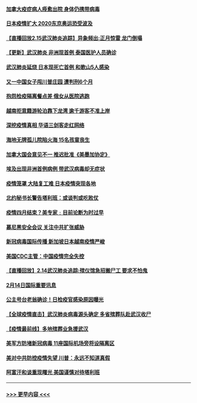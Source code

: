 #### [加拿大疫症病人痊愈出院 身体仍携带病毒](../pages/prog202/a102778061.md?t=02160033) 
#### [日本疫情扩大 2020东京奥运恐受波及](../pages/prog202/a102778049.md?t=02160033) 
#### [【直播回放2.15武汉肺炎追踪】异象频出:正月惊雷 龙门倒塌](../pages/prog202/a102777974.md?t=02160033) 
#### [【更新】武汉肺炎 非洲现首例 泰国医护人员确诊](../pages/prog202/a102770740.md?t=02160033) 
#### [武汉肺炎延烧 日本现死亡首例 和歌山5人感染](../pages/prog202/a102777815.md?t=02160033) 
#### [又一中国女子闯川普庄园 遭判刑6个月](../pages/prog202/a102777673.md?t=02160033) 
#### [抱怨检疫隔离餐点差 俄女从医院逃跑](../pages/prog202/a102777667.md?t=02160033) 
#### [越南拒意籍游轮泊靠下龙湾 逾千游客不准上岸](../pages/prog202/a102777646.md?t=02160033) 
#### [深挖疫情真相 华语三剑客走红网络](../pages/prog202/a102777624.md?t=02160033) 
#### [海地无牌孤儿院陷火海 15名孩童丧生](../pages/prog202/a102777620.md?t=02160033) 
#### [加拿大国会意见不一 推迟批准《美墨加协定》](../pages/prog202/a102777575.md?t=02160033) 
#### [埃及出现非洲首例病例 带武汉病毒却无症状](../pages/prog202/a102777559.md?t=02160033) 
#### [疫情笼罩 大陆复工难 日本疫情突现各地](../pages/prog202/a102777455.md?t=02160033) 
#### [北约秘书长警告塔利班：或谈判或吃败仗](../pages/prog202/a102777442.md?t=02160033) 
#### [疫情四月结束？美专家﹕目前论断为时过早](../pages/prog202/a102777248.md?t=02160033) 
#### [慕尼黑安全会议 关注中共扩张威胁](../pages/prog202/a102777254.md?t=02160033) 
#### [新冠病毒国际传播 新加坡日本越南疫情严峻](../pages/prog202/a102777245.md?t=02160033) 
#### [美国CDC主管：中国疫情完全失控](../pages/prog202/a102777236.md?t=02160033) 
#### [【直播回放】2.14武汉肺炎追踪:殡仪馆急招搬尸工 要求不怕鬼](../pages/prog202/a102777141.md?t=02160033) 
#### [2月14日国际重要讯息](../pages/prog202/a102777073.md?t=02160033) 
#### [公主号台老翁确诊！日检疫官感染原因曝光](../pages/prog202/a102777075.md?t=02160033) 
#### [【全球疫情直击】武汉肺炎病毒源头确定 多省殡葬队赴武汉收尸](../pages/prog202/a102777026.md?t=02160033) 
#### [【疫情最前线】多地殡葬业急援武汉](../pages/prog202/a102776986.md?t=02160033) 
#### [美军方防堵新冠病毒 11座国际机场旁将设隔离区](../pages/prog202/a102776870.md?t=02160033) 
#### [美对中共防控疫情失望 川普：永远不知道真假](../pages/prog202/a102776836.md?t=02160033) 
#### [阿富汗和谈重现曙光 美国谨慎对待塔利班](../pages/prog202/a102776748.md?t=02160033) 

----
#### [ >>> 更早内容 <<< ](../indexes/prog202-earlier.md)
